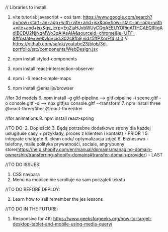 // Libraries to install
1. vite tutorial: javascript + coś tam: https://www.google.com/search?q=how+start+an+app+with+vite+and+jsx&oq=how+start+an+app+with+vite+and+jsx&gs_lcrp=EgZjaHJvbWUyCQgAEEUYORigATIHCAEQIRigAdIBCDU2NjNqMWo3qAIAsAIA&sourceid=chrome&ie=UTF-8#fpstate=ive&vld=cid:302c8fb9,vid:t5ffPXorFf4,st:0  // https://github.com/safak/youtube23/blob/3d-portfolio/src/components/WebDesign.jsx

2. npm install styled-components
3. npm install react-intersection-observer

4. npm i -S react-simple-maps
5. npm install @emailjs/browser

//for 3d models
6. npm install -g gltf-pipeline --> gltf-pipeline -i scene.gltf -o console.gltf -d --> npx gltfjsx console.gltf --transform
7. npm install three @react-three/fiber @react-three/drei

//for animations
8. npm install react-spring


//TO DO:
2. Dopieścić 
3. Będą potrzebne dodatkowe strony dla każdej usługi(use casy + przykłady, proces z klientem i kontakt) - PRIOR 1
5. integrate chatgpte
6. clean codu/ optymalizacja zdjęć
6. Biznesowo - telefony, maile polityka prywatnośći, sociale, angrybunny store(https://help.shopify.com/en/manual/domains/managing-domain-ownership/transferring-shopify-domains#transfer-domain-provider) - LAST

//TO DO ISSUES:
1. CSS navbara
2. Menu na mobilce nie scrolluje na sam początek tekstu 

//TO DO BEFORE DEPLOY:
1. Learn how to sell remember the jes lessons

//TO DO IN THE FUTURE:
1. Responsive for 4K: https://www.geeksforgeeks.org/how-to-target-desktop-tablet-and-mobile-using-media-query/
